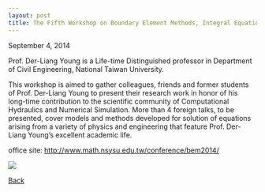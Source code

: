 ```yaml
---
layout: post
title: The Fifth Workshop on Boundary Element Methods, Integral Equations and Related Topics in Taiwan: Celebrating the 70th Birthday Anniversary of Prof. Der-Liang Young
---
```

September 4, 2014

Prof. Der-Liang Young is a Life-time Distinguished professor in Department of Civil Engineering, National Taiwan University.

This workshop is aimed to gather colleagues, friends and former students of Prof. Der-Liang Young to present their research work in honor of his long-time contribution to the scientific community of Computational Hydraulics and Numerical Simulation. More than 4 foreign talks, to be presented, cover models and methods developed for solution of equations arising from a variety of physics and engineering that feature Prof. Der-Liang Young’s excellent academic life.

office site: <http://www.math.nsysu.edu.tw/conference/bem2014/>

<img src="https://raw.githubusercontent.com/FiniteTsai/FiniteTsai.github.io/master/images/posts/1111.jpg">

[Back](https://finitetsai.github.io/)
